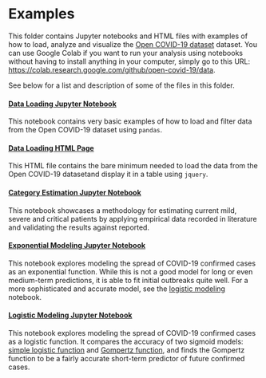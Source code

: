 # Examples
This folder contains Jupyter notebooks and HTML files with examples of how to
load, analyze and visualize the
[Open COVID-19 dataset](https://github/open-covid-19/data) dataset. You can
use Google Colab if you want to run your analysis using notebooks without
having to install anything in your computer, simply go to this URL:
https://colab.research.google.com/github/open-covid-19/data.

See below for a list and description of some of the files in this folder.

#### [Data Loading Jupyter Notebook](data_loading.ipynb)
This notebook contains very basic examples of how to load and filter data
from the Open COVID-19 dataset using `pandas`.

#### [Data Loading HTML Page](data_loading.html)
This HTML file contains the bare minimum needed to load the data from the
Open COVID-19 datasetand display it in a table using `jquery`.

#### [Category Estimation Jupyter Notebook](category_estimation.ipynb)
This notebook showcases a methodology for estimating current mild, severe and
critical patients by applying empirical data recorded in literature and
validating the results against reported.

#### [Exponential Modeling Jupyter Notebook](exponential_modeling.ipynb)
This notebook explores modeling the spread of COVID-19 confirmed cases as an
exponential function. While this is not a good model for long or even
medium-term predictions, it is able to fit initial outbreaks quite well. For a
more sophisticated and accurate model, see the
[logistic modeling](logistic_modeling.ipynb) notebook.

#### [Logistic Modeling Jupyter Notebook](logistic_modeling.ipynb)
This notebook explores modeling the spread of COVID-19 confirmed cases as a
logistic function. It compares the accuracy of two sigmoid models:
[simple logistic function](https://en.wikipedia.org/wiki/Logistic_function)
and [Gompertz function](https://en.wikipedia.org/wiki/Gompertz_function), and
finds the Gompertz function to be a fairly accurate short-term predictor of
future confirmed cases.
